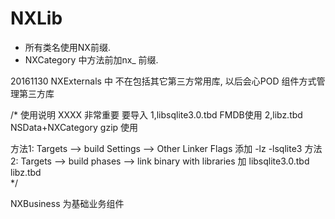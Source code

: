 NXLib
==========
- 所有类名使用NX前缀.
- NXCategory 中方法前加nx_ 前缀.

20161130
 NXExternals 中 不在包括其它第三方常用库, 以后会心POD 组件方式管理第三方库

 /*
  使用说明 XXXX 非常重要
  要导入
  1,libsqlite3.0.tbd FMDB使用
  2,libz.tbd  NSData+NXCategory gzip 使用

  方法1:
  Targets --> build Settings --> Other Linker Flags  添加 -lz  -lsqlite3
  方法2:
  Targets --> build phases --> link binary with libraries  加  libsqlite3.0.tbd  libz.tbd   
  */


NXBusiness 为基础业务组件
